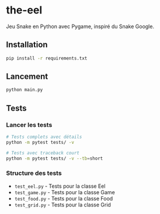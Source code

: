 # the-eel

Jeu Snake en Python avec Pygame, inspiré du Snake Google.

## Installation
```bash
pip install -r requirements.txt
```

## Lancement
```bash
python main.py
```

## Tests


### Lancer les tests
```bash
# Tests complets avec détails
python -m pytest tests/ -v

# Tests avec traceback court
python -m pytest tests/ -v --tb=short
```

### Structure des tests
- `test_eel.py` - Tests pour la classe Eel
- `test_game.py` - Tests pour la classe Game
- `test_food.py` - Tests pour la classe Food
- `test_grid.py` - Tests pour la classe Grid